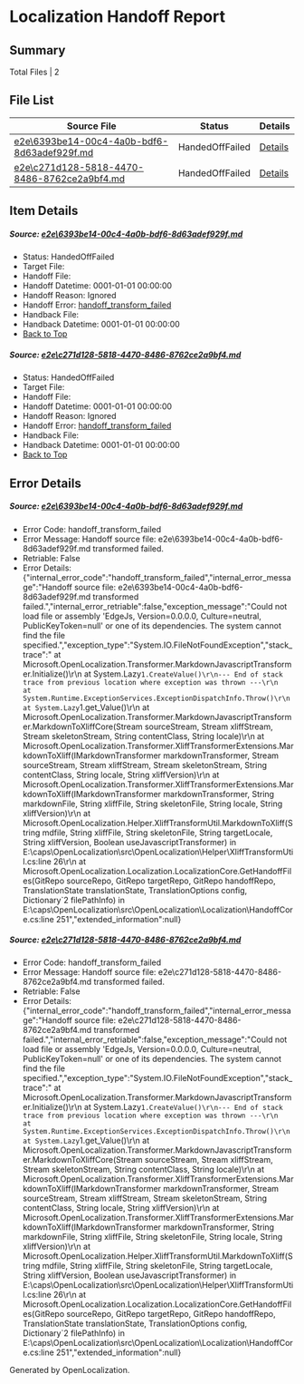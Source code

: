 # <a name='report-top'></a> Localization Handoff Report

## Summary
 Total Files | 2

## File List
 Source File | Status | Details 
 ----------- | ------ | ------- 
 [e2e\6393be14-00c4-4a0b-bdf6-8d63adef929f.md](https://github.com/OpenLocalizationTest/oltest/blob/df34c5c6f4668089ffed8bc40c00fa04a40c67ae/e2e/6393be14-00c4-4a0b-bdf6-8d63adef929f.md) | HandedOffFailed | [Details](#acff2d9ba879e028ae4f5961d1ef51c96befc37b1)
 [e2e\c271d128-5818-4470-8486-8762ce2a9bf4.md](https://github.com/OpenLocalizationTest/oltest/blob/df34c5c6f4668089ffed8bc40c00fa04a40c67ae/e2e/c271d128-5818-4470-8486-8762ce2a9bf4.md) | HandedOffFailed | [Details](#53a1b9674bdcd372cd86e99b3064b7346838c6b12)

## Item Details
##### <a name='acff2d9ba879e028ae4f5961d1ef51c96befc37b1'></a> Source: [e2e\6393be14-00c4-4a0b-bdf6-8d63adef929f.md](https://github.com/OpenLocalizationTest/oltest/blob/df34c5c6f4668089ffed8bc40c00fa04a40c67ae/e2e/6393be14-00c4-4a0b-bdf6-8d63adef929f.md)
* Status: HandedOffFailed
* Target File: 
* Handoff File: 
* Handoff Datetime: 0001-01-01 00:00:00
* Handoff Reason: Ignored
* Handoff Error: [handoff_transform_failed](#acff2d9ba879e028ae4f5961d1ef51c96befc37b1handoff_transform_failed)
* Handback File: 
* Handback Datetime: 0001-01-01 00:00:00
* [Back to Top](#report-top)

##### <a name='53a1b9674bdcd372cd86e99b3064b7346838c6b12'></a> Source: [e2e\c271d128-5818-4470-8486-8762ce2a9bf4.md](https://github.com/OpenLocalizationTest/oltest/blob/df34c5c6f4668089ffed8bc40c00fa04a40c67ae/e2e/c271d128-5818-4470-8486-8762ce2a9bf4.md)
* Status: HandedOffFailed
* Target File: 
* Handoff File: 
* Handoff Datetime: 0001-01-01 00:00:00
* Handoff Reason: Ignored
* Handoff Error: [handoff_transform_failed](#53a1b9674bdcd372cd86e99b3064b7346838c6b12handoff_transform_failed)
* Handback File: 
* Handback Datetime: 0001-01-01 00:00:00
* [Back to Top](#report-top)


## Error Details
##### <a name='acff2d9ba879e028ae4f5961d1ef51c96befc37b1handoff_transform_failed'></a> Source: [e2e\6393be14-00c4-4a0b-bdf6-8d63adef929f.md](#acff2d9ba879e028ae4f5961d1ef51c96befc37b1)
* Error Code: handoff_transform_failed
* Error Message: Handoff source file: e2e\6393be14-00c4-4a0b-bdf6-8d63adef929f.md transformed failed.
* Retriable: False
* Error Details: {"internal_error_code":"handoff_transform_failed","internal_error_message":"Handoff source file: e2e\\6393be14-00c4-4a0b-bdf6-8d63adef929f.md transformed failed.","internal_error_retriable":false,"exception_message":"Could not load file or assembly 'EdgeJs, Version=0.0.0.0, Culture=neutral, PublicKeyToken=null' or one of its dependencies. The system cannot find the file specified.","exception_type":"System.IO.FileNotFoundException","stack_trace":"   at Microsoft.OpenLocalization.Transformer.MarkdownJavascriptTransformer.Initialize()\r\n   at System.Lazy`1.CreateValue()\r\n--- End of stack trace from previous location where exception was thrown ---\r\n   at System.Runtime.ExceptionServices.ExceptionDispatchInfo.Throw()\r\n   at System.Lazy`1.get_Value()\r\n   at Microsoft.OpenLocalization.Transformer.MarkdownJavascriptTransformer.MarkdownToXliffCore(Stream sourceStream, Stream xliffStream, Stream skeletonStream, String contentClass, String locale)\r\n   at Microsoft.OpenLocalization.Transformer.XliffTransformerExtensions.MarkdownToXliff(IMarkdownTransformer markdownTransformer, Stream sourceStream, Stream xliffStream, Stream skeletonStream, String contentClass, String locale, String xliffVersion)\r\n   at Microsoft.OpenLocalization.Transformer.XliffTransformerExtensions.MarkdownToXliff(IMarkdownTransformer markdownTransformer, String markdownFile, String xliffFile, String skeletonFile, String locale, String xliffVersion)\r\n   at Microsoft.OpenLocalization.Helper.XliffTransformUtil.MarkdownToXliff(String mdfile, String xliffFile, String skeletonFile, String targetLocale, String xliffVersion, Boolean useJavascriptTransformer) in E:\\caps\\OpenLocalization\\src\\OpenLocalization\\Helper\\XliffTransformUtil.cs:line 26\r\n   at Microsoft.OpenLocalization.Localization.LocalizationCore.GetHandoffFiles(GitRepo sourceRepo, GitRepo targetRepo, GitRepo handoffRepo, TranslationState translationState, TranslationOptions config, Dictionary`2 filePathInfo) in E:\\caps\\OpenLocalization\\src\\OpenLocalization\\Localization\\HandoffCore.cs:line 251","extended_information":null}

##### <a name='53a1b9674bdcd372cd86e99b3064b7346838c6b12handoff_transform_failed'></a> Source: [e2e\c271d128-5818-4470-8486-8762ce2a9bf4.md](#53a1b9674bdcd372cd86e99b3064b7346838c6b12)
* Error Code: handoff_transform_failed
* Error Message: Handoff source file: e2e\c271d128-5818-4470-8486-8762ce2a9bf4.md transformed failed.
* Retriable: False
* Error Details: {"internal_error_code":"handoff_transform_failed","internal_error_message":"Handoff source file: e2e\\c271d128-5818-4470-8486-8762ce2a9bf4.md transformed failed.","internal_error_retriable":false,"exception_message":"Could not load file or assembly 'EdgeJs, Version=0.0.0.0, Culture=neutral, PublicKeyToken=null' or one of its dependencies. The system cannot find the file specified.","exception_type":"System.IO.FileNotFoundException","stack_trace":"   at Microsoft.OpenLocalization.Transformer.MarkdownJavascriptTransformer.Initialize()\r\n   at System.Lazy`1.CreateValue()\r\n--- End of stack trace from previous location where exception was thrown ---\r\n   at System.Runtime.ExceptionServices.ExceptionDispatchInfo.Throw()\r\n   at System.Lazy`1.get_Value()\r\n   at Microsoft.OpenLocalization.Transformer.MarkdownJavascriptTransformer.MarkdownToXliffCore(Stream sourceStream, Stream xliffStream, Stream skeletonStream, String contentClass, String locale)\r\n   at Microsoft.OpenLocalization.Transformer.XliffTransformerExtensions.MarkdownToXliff(IMarkdownTransformer markdownTransformer, Stream sourceStream, Stream xliffStream, Stream skeletonStream, String contentClass, String locale, String xliffVersion)\r\n   at Microsoft.OpenLocalization.Transformer.XliffTransformerExtensions.MarkdownToXliff(IMarkdownTransformer markdownTransformer, String markdownFile, String xliffFile, String skeletonFile, String locale, String xliffVersion)\r\n   at Microsoft.OpenLocalization.Helper.XliffTransformUtil.MarkdownToXliff(String mdfile, String xliffFile, String skeletonFile, String targetLocale, String xliffVersion, Boolean useJavascriptTransformer) in E:\\caps\\OpenLocalization\\src\\OpenLocalization\\Helper\\XliffTransformUtil.cs:line 26\r\n   at Microsoft.OpenLocalization.Localization.LocalizationCore.GetHandoffFiles(GitRepo sourceRepo, GitRepo targetRepo, GitRepo handoffRepo, TranslationState translationState, TranslationOptions config, Dictionary`2 filePathInfo) in E:\\caps\\OpenLocalization\\src\\OpenLocalization\\Localization\\HandoffCore.cs:line 251","extended_information":null}


Generated by OpenLocalization.
